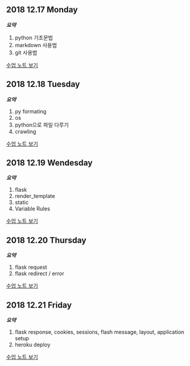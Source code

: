 ## 2018 12.17 Monday

***요약***

1. python 기초문법
2. markdown 사용법
3. git 사용법

[수업 노트 보기](December/1217/README.md)

## 2018 12.18 Tuesday

***요약***

1. py formating
2. os
3. python으로 파일 다루기
4. crawling

[수업 노트 보기](December/1218/README.md)

## 2018 12.19 Wendesday

***요약***

1. flask
2. render_template
3. static
4. Variable Rules

[수업 노트 보기](December/1219/README.md)

## 2018 12.20 Thursday

***요약***

1. flask request
2. flask redirect / error

[수업 노트 보기](December/1220/README.md)

## 2018 12.21 Friday

***요약***

1. flask response, cookies, sessions, flash message, layout, application setup
2. heroku deploy

[수업 노트 보기](December/1221/README.md)

